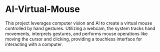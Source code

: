 # AI-Virtual-Mouse
This project leverages computer vision and AI to create a virtual mouse controlled by hand gestures. Utilizing a webcam, the system tracks hand movements, interprets gestures, and performs mouse operations like moving the cursor and clicking, providing a touchless interface for interacting with a computer.
